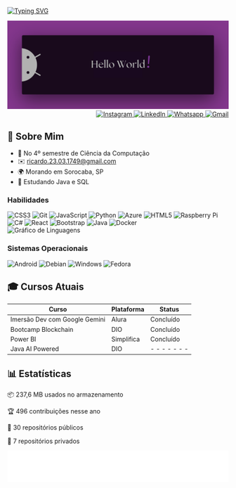 <!-- Seção de introdução -->
<div>
  <p>
    <a href="https://git.io/typing-svg">
      <img src="https://readme-typing-svg.demolab.com?font=Fira+Code&size=28&pause=1000&duration=4000&color=8E44AD&vCenter=true&width=500&lines=%F0%9F%91%8B+Sou+Ricardo+Andreotti;Aluno+de+Ci%C3%AAncia+da+Comput.+%F0%9F%92%AA" alt="Typing SVG" />
    </a>
  </p>
</div>

<!-- Imagem de banner -->
<div align= "center">
  <img src="./HelloWorld.png" alt="Hello world!" />
</div>

<!-- Links para redes sociais com ícones no centro -->
<div align= "right">
  <a href="https://www.instagram.com/yourprofile">
    <img src="https://img.shields.io/static/v1?message=Instagram&logo=instagram&label=&color=8E44AD&logoColor=white&labelColor=&style=for-the-badge" height="26" alt="Instagram" />
  </a>
  <a href="https://www.linkedin.com/in/ricardo-andreotti-gonçalves-0b5785283">
    <img src="https://img.shields.io/static/v1?message=LinkedIn&logo=linkedin&label=&color=8E44AD&logoColor=white&labelColor=&style=for-the-badge" height="26" alt="LinkedIn" />
  </a>
  <a href="https://wa.me/5515981888676"">
    <img src="https://img.shields.io/static/v1?message=Whatsapp&logo=whatsapp&label=&color=8E44AD&logoColor=white&labelColor=&style=for-the-badge" height="26" alt="Whatsapp" />
  </a>
  <a href="mailto:ricardo.23.03.1749@gmail.com">
    <img src="https://img.shields.io/static/v1?message=Gmail&logo=gmail&label=&color=8E44AD&logoColor=white&labelColor=&style=for-the-badge" height="26" alt="Gmail" />
  </a>
</div>

<!-- Seção sobre mim -->
<div>
  <h2>💫 Sobre Mim</h2>
  <ul>
    <li>🚀 No 4º semestre de Ciência da Computação</li>
    <li>✉️ <a href="mailto:ricardo.23.03.1749@gmail.com">ricardo.23.03.1749@gmail.com</a></li>
    <li>🌍 Morando em Sorocaba, SP</li>
    <li>🧠 Estudando Java e SQL</li>
  </ul>
</div>

<!-- Seção de habilidades -->
<div>
  <h3>Habilidades</h3>
  <div style="text-align: left;">
    <img src="https://cdn.jsdelivr.net/gh/devicons/devicon/icons/css3/css3-original.svg" height="28" alt="CSS3" />
    <img src="https://cdn.jsdelivr.net/gh/devicons/devicon/icons/git/git-original.svg" height="28" alt="Git" />
    <img src="https://cdn.jsdelivr.net/gh/devicons/devicon/icons/javascript/javascript-original.svg" height="28" alt="JavaScript" />
    <img src="https://cdn.jsdelivr.net/gh/devicons/devicon/icons/python/python-original.svg" height="28" alt="Python" />
    <img src="https://cdn.jsdelivr.net/gh/devicons/devicon/icons/azure/azure-original.svg" height="28" alt="Azure" />
    <img src="https://cdn.jsdelivr.net/gh/devicons/devicon/icons/html5/html5-original.svg" height="28" alt="HTML5" />
    <img src="https://cdn.jsdelivr.net/gh/devicons/devicon/icons/raspberrypi/raspberrypi-original.svg" height="28" alt="Raspberry Pi" />
    <img src="https://cdn.jsdelivr.net/gh/devicons/devicon/icons/csharp/csharp-original.svg" height="28" alt="C#" />
    <img src="https://cdn.jsdelivr.net/gh/devicons/devicon/icons/react/react-original.svg" height="28" alt="React" />
    <img src="https://cdn.jsdelivr.net/gh/devicons/devicon/icons/bootstrap/bootstrap-original.svg" height="28" alt="Bootstrap" />
    <img src="https://cdn.jsdelivr.net/gh/devicons/devicon/icons/java/java-original.svg" height="28" alt="Java" />
    <img src="https://cdn.jsdelivr.net/gh/devicons/devicon/icons/docker/docker-original.svg" height="28" alt="Docker" />
  </div>
</div>

<!-- Gráfico de linguagens mais usadas no github, centralizado -->
<div>
  <img src="https://github-readme-stats.vercel.app/api/top-langs?username=devAndreotti&locale=pt-br&hide_title=true&layout=compact&card_width=320&langs_count=5&theme=tokyonight&hide_border=true&order=2" width="385" alt="Gráfico de Linguagens" />
</div>

<!-- Seção de sistemas operacionais -->
  <h3>Sistemas Operacionais</h3>
  <div style="text-align: left;">
    <img src="https://cdn.jsdelivr.net/gh/devicons/devicon/icons/android/android-plain.svg" height="28" alt="Android" />
    <img src="https://cdn.jsdelivr.net/gh/devicons/devicon/icons/debian/debian-original.svg" height="28" alt="Debian" />
    <img src="https://cdn.jsdelivr.net/gh/devicons/devicon/icons/windows8/windows8-original.svg" height="28" alt="Windows" />
    <img src="https://cdn.jsdelivr.net/gh/devicons/devicon/icons/fedora/fedora-original.svg" height="28" alt="Fedora" />
  </div>

<!-- Seção de cursos atuais -->
<div>
  <h2>🎓 Cursos Atuais</h2>
  <table>
    <thead>
      <tr>
        <th>Curso</th>
        <th>Plataforma</th>
        <th>Status</th>
      </tr>
    </thead>
    <tbody>
      <tr>
        <td>Imersão Dev com Google Gemini</td>
        <td>Alura</td>
        <td>Concluído</td>
      </tr>
      <tr>
        <td>Bootcamp Blockchain</td>
        <td>DIO</td>
        <td>Concluído</td>
      </tr>
      <tr>
        <td>Power BI</td>
        <td>Simplifica</td>
        <td>Concluído</td>
      </tr>
      <tr>
        <td>Java AI Powered</td>
        <td>DIO</td>
        <td>- - - - - - -</td>
      </tr>
    </tbody>
  </table>
</div>

<!-- Seção de estatísticas do github -->
<div>
  <h2>📊 Estatísticas</h2>
  <p>📦 237,6 MB usados no armazenamento</p>
  <p>🏆 496 contribuições nesse ano</p>
  <p>📜 30 repositórios públicos</p>
  <p>🔑 7 repositórios privados</p>
</div>

<!-- SVG de enfeite -->
<div>
  <img src="./purple.svg" alt="Purple SVG" />
</div>
